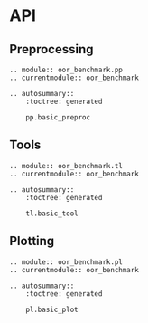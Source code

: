 # API

## Preprocessing

```{eval-rst}
.. module:: oor_benchmark.pp
.. currentmodule:: oor_benchmark

.. autosummary::
    :toctree: generated

    pp.basic_preproc
```

## Tools

```{eval-rst}
.. module:: oor_benchmark.tl
.. currentmodule:: oor_benchmark

.. autosummary::
    :toctree: generated

    tl.basic_tool
```

## Plotting

```{eval-rst}
.. module:: oor_benchmark.pl
.. currentmodule:: oor_benchmark

.. autosummary::
    :toctree: generated

    pl.basic_plot
```
